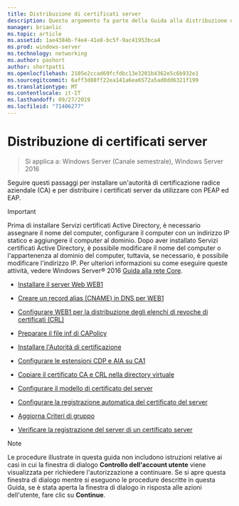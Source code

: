 ```yaml
---
title: Distribuzione di certificati server
description: Questo argomento fa parte della Guida alla distribuzione di un Server dei certificati per le distribuzioni Wireless e cablate 802.1 X
manager: brianlic
ms.topic: article
ms.assetid: 1ae4384b-f4e4-41e8-bc5f-9ac41953bca4
ms.prod: windows-server
ms.technology: networking
ms.author: pashort
author: shortpatti
ms.openlocfilehash: 2105e2ccad69fcfdbc13e3201b4362e5c6b932e1
ms.sourcegitcommit: 6aff3d88ff22ea141a6ea6572a5ad8dd6321f199
ms.translationtype: MT
ms.contentlocale: it-IT
ms.lasthandoff: 09/27/2019
ms.locfileid: "71406277"
---
```

# <a name="server-certificate-deployment"></a>Distribuzione di certificati server

>Si applica a: Windows Server (Canale semestrale), Windows Server 2016

Seguire questi passaggi per installare un'autorità di certificazione radice aziendale (CA) e per distribuire i certificati server da utilizzare con PEAP ed EAP.  
  
> [!IMPORTANT]  
> Prima di installare Servizi certificati Active Directory, è necessario assegnare il nome del computer, configurare il computer con un indirizzo IP statico e aggiungere il computer al dominio. Dopo aver installato Servizi certificati Active Directory, è possibile modificare il nome del computer o l'appartenenza al dominio del computer, tuttavia, se necessario, è possibile modificare l'indirizzo IP. Per ulteriori informazioni su come eseguire queste attività, vedere Windows Server&reg; 2016 [Guida alla rete Core](../../Core-Network-Guide.md).  

  
-   [Installare il server Web WEB1](../../../core-network-guide/cncg/server-certs/Install-the-Web-Server-WEB1.md)  
  
-   [Creare un record alias (CNAME) in DNS per WEB1](../../../core-network-guide/cncg/server-certs/Create-an-Alias-CNAME-Record-in-DNS-for-WEB1.md)  
  
-   [Configurare WEB1 per la distribuzione degli elenchi di revoche di certificati (CRL)](../../../core-network-guide/cncg/server-certs/Configure-WEB1-to-Distribute-Certificate-Revocation-Lists.md)  
  
-   [Preparare il file inf di CAPolicy](../../../core-network-guide/cncg/server-certs/Prepare-the-CAPolicy-inf-File.md)  
  
-   [Installare l'Autorità di certificazione](../../../core-network-guide/cncg/server-certs/Install-the-Certification-Authority.md)  
  
-   [Configurare le estensioni CDP e AIA su CA1](../../../core-network-guide/cncg/server-certs/Configure-the-CDP-and-AIA-Extensions-on-CA1.md)  
  
-   [Copiare il certificato CA e CRL nella directory virtuale](../../../core-network-guide/cncg/server-certs/Copy-the-CA-Certificate-and-CRL-to-the-Virtual-Directory.md)  
  
-   [Configurare il modello di certificato del server](../../../core-network-guide/cncg/server-certs/Configure-the-Server-Certificate-Template.md)  
  
-   [Configurare la registrazione automatica del certificato del server](../../../core-network-guide/cncg/server-certs/Configure-Server-Certificate-Autoenrollment.md)  
  
-   [Aggiorna Criteri di gruppo](../../../core-network-guide/cncg/server-certs/Refresh-Group-Policy.md)  
  
-   [Verificare la registrazione del server di un certificato server](../../../core-network-guide/cncg/server-certs/Verify-Server-Enrollment-of-a-Server-Certificate.md)  
  
> [!NOTE]  
> Le procedure illustrate in questa guida non includono istruzioni relative ai casi in cui la finestra di dialogo **Controllo dell'account utente** viene visualizzata per richiedere l'autorizzazione a continuare. Se si apre questa finestra di dialogo mentre si eseguono le procedure descritte in questa Guida, se è stata aperta la finestra di dialogo in risposta alle azioni dell'utente, fare clic su **Continue**.  
  


